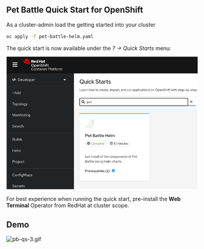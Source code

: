 ## Pet Battle Quick Start for OpenShift

As a cluster-admin load the getting started into your cluster
```bash
oc apply -f pet-battle-helm.yaml
```

The quick start is now available under the *? -> Quick Starts* menu:

![pb-quick-start.png](images/pb-quick-start.png)

For best experience when running the quick start, pre-install the **Web Terminal** Operator from RedHat at cluster scope.

## Demo

![pb-qs-3.gif](images/pb-qs-3.gif)